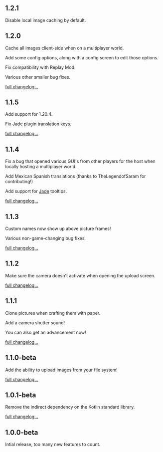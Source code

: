 ## 1.2.1
Disable local image caching by default.

## 1.2.0
Cache all images client-side when on a multiplayer world.

Add some config options, along with a config screen to edit those options.

Fix compatibility with Replay Mod.

Various other smaller bug fixes.

[full changelog...](https://github.com/chrrs/camerapture/compare/v1.1.5...v1.2.0)

## 1.1.5
Add support for 1.20.4.

Fix Jade plugin translation keys.

[full changelog...](https://github.com/chrrs/camerapture/compare/v1.1.4...v1.1.5)

## 1.1.4
Fix a bug that opened various GUI's from other players for the host when locally hosting a multiplayer world.

Add Mexican Spanish translations (thanks to TheLegendofSaram for contributing!)

Add support for [Jade](https://modrinth.com/mod/jade) tooltips.

[full changelog...](https://github.com/chrrs/camerapture/compare/v1.1.3...v1.1.4)

## 1.1.3
Custom names now show up above picture frames!

Various non-game-changing bug fixes.

[full changelog...](https://github.com/chrrs/camerapture/compare/v1.1.2...v1.1.3)

## 1.1.2
Make sure the camera doesn't activate when opening the upload screen.

[full changelog...](https://github.com/chrrs/camerapture/compare/v1.1.1...v1.1.2)

## 1.1.1
Clone pictures when crafting them with paper.

Add a camera shutter sound!

You can also get an advancement now!

[full changelog...](https://github.com/chrrs/camerapture/compare/v1.1.0-beta...v1.1.1)

## 1.1.0-beta
Add the ability to upload images from your file system!

[full changelog...](https://github.com/chrrs/camerapture/compare/v1.0.1-beta...v1.1.0-beta)

## 1.0.1-beta
Remove the indirect dependency on the Kotlin standard library.

[full changelog...](https://github.com/chrrs/camerapture/compare/v1.0.0-beta...v1.0.1-beta)

## 1.0.0-beta
Intial release, too many new features to count.
